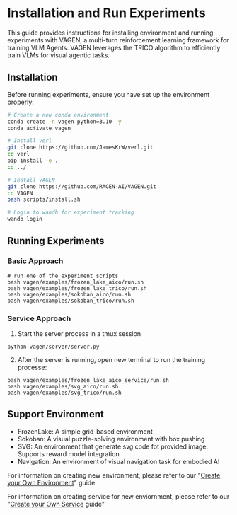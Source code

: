 # Installation and Run Experiments

This guide provides instructions for installing environment and running experiments with VAGEN, a multi-turn reinforcement learning framework for training VLM Agents. VAGEN leverages the TRICO algorithm to efficiently train VLMs for visual agentic tasks.

## Installation

Before running experiments, ensure you have set up the environment properly:

```bash
# Create a new conda environment
conda create -n vagen python=3.10 -y
conda activate vagen

# Install verl
git clone https://github.com/JamesKrW/verl.git
cd verl
pip install -e .
cd ../

# Install VAGEN
git clone https://github.com/RAGEN-AI/VAGEN.git
cd VAGEN
bash scripts/install.sh

# Login to wandb for experiment tracking
wandb login
```

## Running Experiments

### Basic Approach
```
# run one of the experiment scripts
bash vagen/examples/frozen_lake_aico/run.sh  
bash vagen/examples/frozen_lake_trico/run.sh  
bash vagen/examples/sokoban_aico/run.sh 
bash vagen/examples/sokoban_trico/run.sh  
```

### Service Approach
1. Start the server process in a tmux session 
```
python vagen/server/server.py
```

2. After the server is running, open new terminal to run the training processe:
```
bash vagen/examples/frozen_lake_aico_service/run.sh
bash vagen/examples/svg_aico/run.sh
bash vagen/examples/svg_trico/run.sh
```

## Support Environment
- FrozenLake: A simple grid-based environment
- Sokoban: A visual puzzle-solving environment with box pushing
- SVG: An environment that generate svg code fot provided image. Supports reward model integration
- Navigation: An environment of visual navigation task for embodied AI

For information on creating new environment, please refer to our "[Create your Own Environment](create-env.md)" guide.

For information on creating service for new enviornment, please refer to our "[Create your Own Service](create-service.md) guide"
